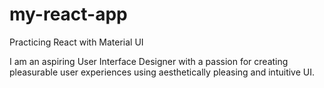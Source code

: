 # my-react-app
Practicing React with Material UI

I am an aspiring User Interface Designer with a passion for creating pleasurable user experiences using aesthetically pleasing and intuitive UI.
  
  
  
